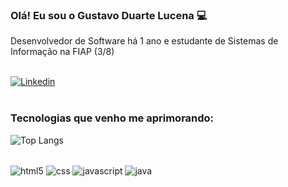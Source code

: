 ### Olá! Eu sou o Gustavo Duarte Lucena 💻

Desenvolvedor de Software há 1 ano e estudante de Sistemas de Informação na FIAP (3/8)<br/><br/>







[![Linkedin](https://img.shields.io/badge/LinkedIn-0077B5?style=for-the-badge&logo=linkedin&logoColor=white)](https://www.linkedin.com/in/gustavo-duarte-lucena-2341b2186/)<br/><br/>

### Tecnologias que venho me aprimorando: 

![Top Langs](https://github-readme-stats.vercel.app/api/top-langs/?username=gustavolucenadev&layout=compact)
<div style="display: inline-block"><br/>
<img align="center" alt="html5" src="https://img.shields.io/badge/HTML5-E34F26?style=for-the-badge&logo=html5&logoColor=white" />
<img align="center" alt="css" src="https://img.shields.io/badge/CSS3-1572B6?style=for-the-badge&logo=css3&logoColor=white" />
<img align="center" alt="javascript" src="https://img.shields.io/badge/JavaScript-F7DF1E?style=for-the-badge&logo=javascript&logoColor=black" />
<img align="center" alt="java" src="https://img.shields.io/badge/Java-ED8B00?style=for-the-badge&logo=openjdk&logoColor=white" />





</div>



